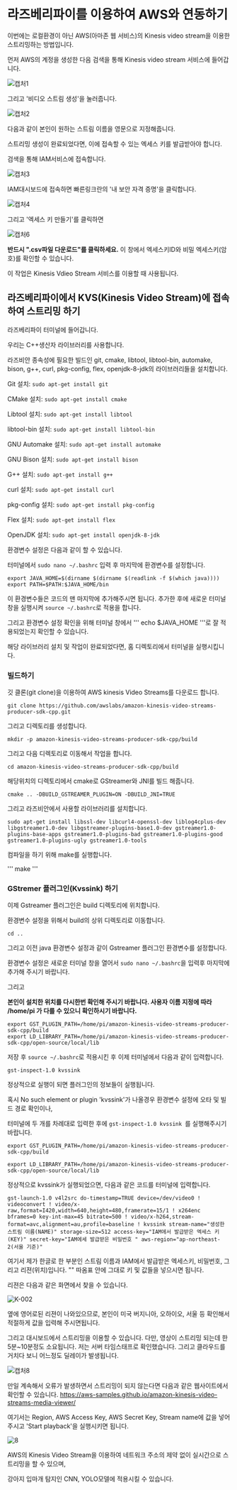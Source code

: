 # 라즈베리파이를 이용하여 AWS와 연동하기

이번에는 로컬환경이 아닌 AWS(아마존 웹 서비스)의 Kinesis video stream을 이용한 스트리밍하는 방법입니다.

먼저 AWS의 계정을 생성한 다음 검색을 통해 Kinesis video stream 서비스에 들어갑니다.

![캡처1](https://user-images.githubusercontent.com/77596373/133746135-399d991e-2b01-4dd6-8a21-1e42086b7878.PNG)

그리고 '비디오 스트림 생성'을 눌러줍니다.

![캡처2](https://user-images.githubusercontent.com/77596373/133746317-2d558bf1-ab4c-4186-9728-421be3aa2d4b.PNG)

다음과 같이 본인이 원하는 스트림 이름을 영문으로 지정해줍니다. 

스트리밍 생성이 완료되었다면, 이에 접속할 수 있는 엑세스 키를 발급받아야 합니다.

검색을 통해 IAM서비스에 접속합니다.

![캡처3](https://user-images.githubusercontent.com/77596373/133746497-d96a2b86-aea0-451a-8092-6662f532eb6e.PNG)

IAM대시보드에 접속하면 빠른링크란의 '내 보안 자격 증명'을 클릭합니다.

![캡처4](https://user-images.githubusercontent.com/77596373/133746611-a12afa41-efe7-4b6a-9e25-26fc5ab33987.PNG)

그리고 '엑세스 키 만들기'를 클릭하면 

![캡처6](https://user-images.githubusercontent.com/77596373/133746822-6b9644ff-bfec-49e1-a420-f153082241fe.PNG)

**반드시 ".csv파일 다운로드"를 클릭하세요.**
이 창에서 엑세스키ID와 비밀 엑세스키(암호)를 확인할 수 있습니다.

이 작업은 Kinesis Vdieo Stream 서비스를 이용할 때 사용됩니다.

## 라즈베리파이에서 KVS(Kinesis Video Stream)에 접속하여 스트리밍 하기

라즈베리파이 터미널에 들어갑니다.

우리는 C++생산자 라이브러리를 사용합니다.

라즈비안 종속성에 필요한 빌드인 git, cmake, libtool, libtool-bin, automake, bison, g++, curl, pkg-config, flex, openjdk-8-jdk의 라이브러리들을 설치합니다.

Git 설치: ```sudo apt-get install git```

CMake 설치: ```sudo apt-get install cmake```

Libtool 설치: ```sudo apt-get install libtool```

libtool-bin 설치: ```sudo apt-get install libtool-bin```

GNU Automake 설치: ```sudo apt-get install automake```

GNU Bison 설치: ```sudo apt-get install bison```

G++ 설치: ```sudo apt-get install g++```

curl 설치: ```sudo apt-get install curl```

pkg-config 설치: ```sudo apt-get install pkg-config```

Flex 설치: ```sudo apt-get install flex```

OpenJDK 설치: ```sudo apt-get install openjdk-8-jdk```

환경변수 설정은 다음과 같이 할 수 있습니다.

터미널에서 ``` sudo nano ~/.bashrc ``` 입력 후 마지막에 환경변수를 설정합니다.

```
export JAVA_HOME=$(dirname $(dirname $(readlink -f $(which java))))
export PATH=$PATH:$JAVA_HOME/bin
```

이 환경변수들은 코드의 맨 마지막에 추가해주시면 됩니다. 추가한 후에 새로운 터미널 창을 실행시켜 ``` source ~/.bashrc ```로 적용을 합니다.

그리고 환경변수 설정 확인을 위해 터미널 창에서 ''' echo $JAVA_HOME '''로 잘 적용되었는지 확인할 수 있습니다.

해당 라이브러리 설치 및 작업이 완료되었다면, 홈 디렉토리에서 터미널을 실행시킵니다.

### 빌드하기
깃 클론(git clone)을 이용하여 AWS kinesis Video Streams를 다운로드 합니다.

``` git clone https://github.com/awslabs/amazon-kinesis-video-streams-producer-sdk-cpp.git ```

그리고 디렉토리를 생성합니다. 

``` mkdir -p amazon-kinesis-video-streams-producer-sdk-cpp/build ```

그리고 다음 디렉토리로 이동해서 작업을 합니다.

``` cd amazon-kinesis-video-streams-producer-sdk-cpp/build ```

해당위치의 디렉토리에서 cmake로 GStreamer와 JNI를 빌드 해줍니다.

``` cmake .. -DBUILD_GSTREAMER_PLUGIN=ON -DBUILD_JNI=TRUE ```

그리고 라즈비안에서 사용할 라이브러리를 설치합니다.

``` sudo apt-get install libssl-dev libcurl4-openssl-dev liblog4cplus-dev libgstreamer1.0-dev libgstreamer-plugins-base1.0-dev gstreamer1.0-plugins-base-apps gstreamer1.0-plugins-bad gstreamer1.0-plugins-good gstreamer1.0-plugins-ugly gstreamer1.0-tools ```

컴파일을 하기 위해 make를 실행합니다.

''' make '''

### GStremer 플러그인(Kvssink) 하기

이제 Gstreamer 플러그인은 build 디렉토리에 위치합니다.

환경변수 설정을 위해서 build의 상위 디렉토리로 이동합니다.

``` cd .. ```

그리고 이전 java 환경변수 설정과 같이 Gstreamer 플러그인 환경변수를 설정합니다.

환경변수 설정은 새로운 터미널 창을 열어서  ``` sudo nano ~/.bashrc ```을 입력후 마지막에 추가해 주시기 바랍니다.

그리고 

**본인이 설치한 위치를 다시한번 확인해 주시기 바랍니다. 사용자 이름 지정에 따라 /home/pi 가 다를 수 있으니 확인하시기 바랍니다.**

```
export GST_PLUGIN_PATH=/home/pi/amazon-kinesis-video-streams-producer-sdk-cpp/build
export LD_LIBRARY_PATH=/home/pi/amazon-kinesis-video-streams-producer-sdk-cpp/open-source/local/lib
```

저장 후 ``` source ~/.bashrc ```로 적용시킨 후 이제 터미널에서 다음과 같이 입력합니다. 

``` gst-inspect-1.0 kvssink  ```

정상적으로 실행이 되면 플러그인의 정보들이 실행됩니다.

혹시 No such element or plugin 'kvssink'가 나올경우 환경변수 설정에 오타 및 빌드 경로 확인이나,

터미널에 두 개를 차례대로 입력한 후에 ``` gst-inspect-1.0 kvssink  ```를 실행해주시기 바랍니다.  
```
export GST_PLUGIN_PATH=/home/pi/amazon-kinesis-video-streams-producer-sdk-cpp/build
```

```
export LD_LIBRARY_PATH=/home/pi/amazon-kinesis-video-streams-producer-sdk-cpp/open-source/local/lib
```

정상적으로 kvssink가 실행되었으면, 다음과 같은 코드를 터미널에 입력합니다.

```
gst-launch-1.0 v4l2src do-timestamp=TRUE device=/dev/video0 ! videoconvert ! video/x-raw,format=I420,width=640,height=480,framerate=15/1 ! x264enc  bframes=0 key-int-max=45 bitrate=500 ! video/x-h264,stream-format=avc,alignment=au,profile=baseline ! kvssink stream-name="생성한 스트림 이름(NAME)" storage-size=512 access-key="IAM에서 발급받은 엑세스 키(KEY)" secret-key="IAM에세 발급받은 비밀번호 " aws-region="ap-northeast-2(서울 기준)"
```
여기서 제가 한글로 한 부분인 스트림 이름과 IAM에서 발급받은 엑세스키, 비밀번호, 그리고 리젼(위치)입니다. "" 따옴표 안에 그대로 키 및 값들을 넣으시면 됩니다.

리젼은 다음과 같은 화면에서 찾을 수 있습니다.

![K-002](https://user-images.githubusercontent.com/77596373/133757200-6461691f-41f0-4dca-a44b-fa88abffc2cc.png)

옆에 영어로된 리젼이 나와있으므로, 본인이 미국 버지니아, 오하이오, 서울 등 확인해서 적절하게 값을 입력해 주시면됩니다.

그리고 대시보드에서 스트리밍을 이용할 수 있습니다. 다만, 영상이 스트리밍 되는데 한 5분~10분정도 소요됩니다. 저는 서버 타임스태프로 확인했습니다. 그리고 클라우드를 거치다 보니 어느정도 딜레이가 발생됩니다.

![캡처8](https://user-images.githubusercontent.com/77596373/133757454-b9e7e2ec-f4a9-4635-ba80-57c83792151d.PNG)


만일 계속해서 오류가 발생하면서 스트리밍이 되지 않는다면 다음과 같은 웹사이트에서 확인할 수 있습니다. 
https://aws-samples.github.io/amazon-kinesis-video-streams-media-viewer/

여기서는 Region, AWS Access Key, AWS Secret Key, Stream name에 값을 넣어주시고 'Start playback'을 실행시키면 됩니다.


![8](https://user-images.githubusercontent.com/77596373/133757671-cc22b691-4ca3-41e2-bf5d-d1bc5553eca6.PNG)

AWS의 Kinesis Video Stream을 이용하여 네트워크 주소의 제약 없이 실시간으로 스트리밍을 할 수 있으며,

강아지 입마개 탐지인 CNN, YOLO모델에 적용시킬 수 있습니다.
















